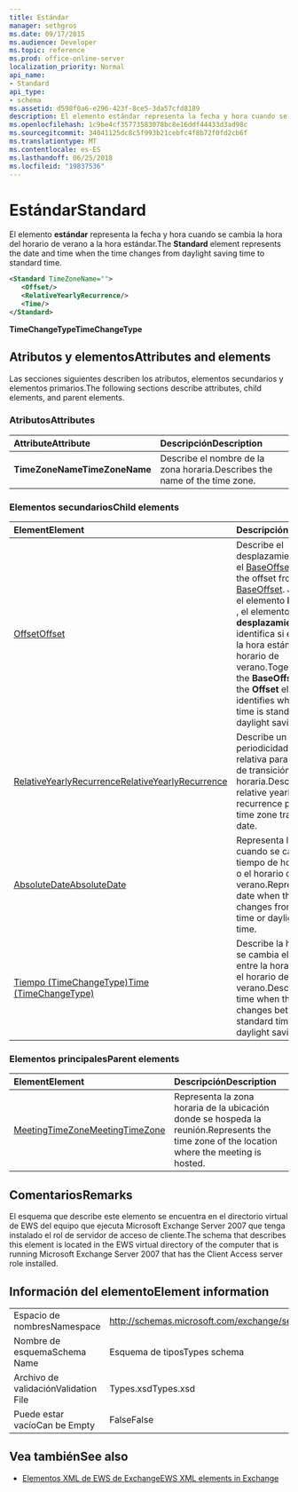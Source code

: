 ```yaml
---
title: Estándar
manager: sethgros
ms.date: 09/17/2015
ms.audience: Developer
ms.topic: reference
ms.prod: office-online-server
localization_priority: Normal
api_name:
- Standard
api_type:
- schema
ms.assetid: d598f0a6-e296-423f-8ce5-3da57cfd8189
description: El elemento estándar representa la fecha y hora cuando se cambia la hora del horario de verano a la hora estándar.
ms.openlocfilehash: 1c9be4cf35773583078bc8e16ddf44433d3ad98c
ms.sourcegitcommit: 34041125dc8c5f993b21cebfc4f8b72f0fd2cb6f
ms.translationtype: MT
ms.contentlocale: es-ES
ms.lasthandoff: 06/25/2018
ms.locfileid: "19837536"
---
```

# <a name="standard"></a><span data-ttu-id="5d5f4-103">Estándar</span><span class="sxs-lookup"><span data-stu-id="5d5f4-103">Standard</span></span>

<span data-ttu-id="5d5f4-104">El elemento **estándar** representa la fecha y hora cuando se cambia la hora del horario de verano a la hora estándar.</span><span class="sxs-lookup"><span data-stu-id="5d5f4-104">The **Standard** element represents the date and time when the time changes from daylight saving time to standard time.</span></span> 
  
```xml
<Standard TimeZoneName="">
   <Offset/>
   <RelativeYearlyRecurrence/>
   <Time/>
</Standard>
```

 <span data-ttu-id="5d5f4-105">**TimeChangeType**</span><span class="sxs-lookup"><span data-stu-id="5d5f4-105">**TimeChangeType**</span></span>
## <a name="attributes-and-elements"></a><span data-ttu-id="5d5f4-106">Atributos y elementos</span><span class="sxs-lookup"><span data-stu-id="5d5f4-106">Attributes and elements</span></span>

<span data-ttu-id="5d5f4-107">Las secciones siguientes describen los atributos, elementos secundarios y elementos primarios.</span><span class="sxs-lookup"><span data-stu-id="5d5f4-107">The following sections describe attributes, child elements, and parent elements.</span></span>
  
### <a name="attributes"></a><span data-ttu-id="5d5f4-108">Atributos</span><span class="sxs-lookup"><span data-stu-id="5d5f4-108">Attributes</span></span>

|<span data-ttu-id="5d5f4-109">**Attribute**</span><span class="sxs-lookup"><span data-stu-id="5d5f4-109">**Attribute**</span></span>|<span data-ttu-id="5d5f4-110">**Descripción**</span><span class="sxs-lookup"><span data-stu-id="5d5f4-110">**Description**</span></span>|
|:-----|:-----|
|<span data-ttu-id="5d5f4-111">**TimeZoneName**</span><span class="sxs-lookup"><span data-stu-id="5d5f4-111">**TimeZoneName**</span></span> <br/> |<span data-ttu-id="5d5f4-112">Describe el nombre de la zona horaria.</span><span class="sxs-lookup"><span data-stu-id="5d5f4-112">Describes the name of the time zone.</span></span>  <br/> |
   
### <a name="child-elements"></a><span data-ttu-id="5d5f4-113">Elementos secundarios</span><span class="sxs-lookup"><span data-stu-id="5d5f4-113">Child elements</span></span>

|<span data-ttu-id="5d5f4-114">**Element**</span><span class="sxs-lookup"><span data-stu-id="5d5f4-114">**Element**</span></span>|<span data-ttu-id="5d5f4-115">**Descripción**</span><span class="sxs-lookup"><span data-stu-id="5d5f4-115">**Description**</span></span>|
|:-----|:-----|
|[<span data-ttu-id="5d5f4-116">Offset</span><span class="sxs-lookup"><span data-stu-id="5d5f4-116">Offset</span></span>](offset.md) <br/> |<span data-ttu-id="5d5f4-117">Describe el desplazamiento desde el [BaseOffset](baseoffset.md).</span><span class="sxs-lookup"><span data-stu-id="5d5f4-117">Describes the offset from the [BaseOffset](baseoffset.md).</span></span> <span data-ttu-id="5d5f4-118">Junto con el elemento **BaseOffset** , el elemento de **desplazamiento** identifica si el tiempo es la hora estándar o el horario de verano.</span><span class="sxs-lookup"><span data-stu-id="5d5f4-118">Together with the **BaseOffset** element, the **Offset** element identifies whether the time is standard time or daylight saving time.</span></span>  <br/> |
|[<span data-ttu-id="5d5f4-119">RelativeYearlyRecurrence</span><span class="sxs-lookup"><span data-stu-id="5d5f4-119">RelativeYearlyRecurrence</span></span>](relativeyearlyrecurrence.md) <br/> |<span data-ttu-id="5d5f4-120">Describe un patrón de periodicidad anual relativa para una fecha de transición de la zona horaria.</span><span class="sxs-lookup"><span data-stu-id="5d5f4-120">Describes a relative yearly recurrence pattern for a time zone transition date.</span></span>  <br/> |
|[<span data-ttu-id="5d5f4-121">AbsoluteDate</span><span class="sxs-lookup"><span data-stu-id="5d5f4-121">AbsoluteDate</span></span>](absolutedate.md) <br/> |<span data-ttu-id="5d5f4-122">Representa la fecha cuando se cambia el tiempo de hora estándar o el horario de verano.</span><span class="sxs-lookup"><span data-stu-id="5d5f4-122">Represents the date when the time changes from standard time or daylight saving time.</span></span>  <br/> |
|[<span data-ttu-id="5d5f4-123">Tiempo (TimeChangeType)</span><span class="sxs-lookup"><span data-stu-id="5d5f4-123">Time (TimeChangeType)</span></span>](time-timechangetype.md) <br/> |<span data-ttu-id="5d5f4-124">Describe la hora cuando se cambia el tiempo entre la hora estándar y el horario de verano.</span><span class="sxs-lookup"><span data-stu-id="5d5f4-124">Describes the time when the time changes between standard time and daylight saving time.</span></span>  <br/> |
   
### <a name="parent-elements"></a><span data-ttu-id="5d5f4-125">Elementos principales</span><span class="sxs-lookup"><span data-stu-id="5d5f4-125">Parent elements</span></span>

|<span data-ttu-id="5d5f4-126">**Element**</span><span class="sxs-lookup"><span data-stu-id="5d5f4-126">**Element**</span></span>|<span data-ttu-id="5d5f4-127">**Descripción**</span><span class="sxs-lookup"><span data-stu-id="5d5f4-127">**Description**</span></span>|
|:-----|:-----|
|[<span data-ttu-id="5d5f4-128">MeetingTimeZone</span><span class="sxs-lookup"><span data-stu-id="5d5f4-128">MeetingTimeZone</span></span>](meetingtimezone.md) <br/> |<span data-ttu-id="5d5f4-129">Representa la zona horaria de la ubicación donde se hospeda la reunión.</span><span class="sxs-lookup"><span data-stu-id="5d5f4-129">Represents the time zone of the location where the meeting is hosted.</span></span>  <br/> |
   
## <a name="remarks"></a><span data-ttu-id="5d5f4-130">Comentarios</span><span class="sxs-lookup"><span data-stu-id="5d5f4-130">Remarks</span></span>

<span data-ttu-id="5d5f4-131">El esquema que describe este elemento se encuentra en el directorio virtual de EWS del equipo que ejecuta Microsoft Exchange Server 2007 que tenga instalado el rol de servidor de acceso de cliente.</span><span class="sxs-lookup"><span data-stu-id="5d5f4-131">The schema that describes this element is located in the EWS virtual directory of the computer that is running Microsoft Exchange Server 2007 that has the Client Access server role installed.</span></span>
  
## <a name="element-information"></a><span data-ttu-id="5d5f4-132">Información del elemento</span><span class="sxs-lookup"><span data-stu-id="5d5f4-132">Element information</span></span>

|||
|:-----|:-----|
|<span data-ttu-id="5d5f4-133">Espacio de nombres</span><span class="sxs-lookup"><span data-stu-id="5d5f4-133">Namespace</span></span>  <br/> |http://schemas.microsoft.com/exchange/services/2006/types  <br/> |
|<span data-ttu-id="5d5f4-134">Nombre de esquema</span><span class="sxs-lookup"><span data-stu-id="5d5f4-134">Schema Name</span></span>  <br/> |<span data-ttu-id="5d5f4-135">Esquema de tipos</span><span class="sxs-lookup"><span data-stu-id="5d5f4-135">Types schema</span></span>  <br/> |
|<span data-ttu-id="5d5f4-136">Archivo de validación</span><span class="sxs-lookup"><span data-stu-id="5d5f4-136">Validation File</span></span>  <br/> |<span data-ttu-id="5d5f4-137">Types.xsd</span><span class="sxs-lookup"><span data-stu-id="5d5f4-137">Types.xsd</span></span>  <br/> |
|<span data-ttu-id="5d5f4-138">Puede estar vacío</span><span class="sxs-lookup"><span data-stu-id="5d5f4-138">Can be Empty</span></span>  <br/> |<span data-ttu-id="5d5f4-139">False</span><span class="sxs-lookup"><span data-stu-id="5d5f4-139">False</span></span>  <br/> |
   
## <a name="see-also"></a><span data-ttu-id="5d5f4-140">Vea también</span><span class="sxs-lookup"><span data-stu-id="5d5f4-140">See also</span></span>



- [<span data-ttu-id="5d5f4-141">Elementos XML de EWS de Exchange</span><span class="sxs-lookup"><span data-stu-id="5d5f4-141">EWS XML elements in Exchange</span></span>](ews-xml-elements-in-exchange.md)

